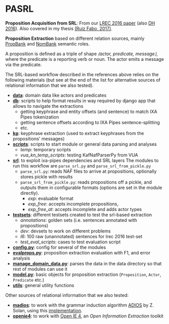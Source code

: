 PASRL
=====

**Proposition Acquisition from SRL**: From our [LREC 2016 paper](http://www.lrec-conf.org/proceedings/lrec2016/pdf/636_Paper.pdf) (also [DH 2016](http://dh2016.adho.org/abstracts/81)). Also covered in my thesis [(Ruiz Fabo, 2017)](https://sites.google.com/site/thesisrf/thesis_prf_final.pdf). 

**Proposition Extraction** based on different relation sources, mainly [PropBank](https://propbank.github.io/) and [NomBank](http://nlp.cs.nyu.edu/meyers/NomBank.html) semantic roles.

A proposition is defined as a triple of shape _⟨actor, predicate, message⟩_, where the predicate is a reporting verb or noun. The actor emits a message via the predicate.

The SRL-based workflow described in the references above relies on the following materials (but see at the end of the list for alternative sources of relational information that we also tested).

- **[data](./data)**: domain data like actors and predicates
- **[db](./db)**: scripts to help format results in way required by django app that allows to navigate the extractions
     - getting keyphrase and entity offsets (and sentence) to match IXA Pipes tokenization
     - getting sentence offsets according to IXA Pipes sentence-splitting
     - etc.
- **[kp](./kp)**: keyphrase extraction (used to extract keyphrases from the propositions' messages)
- **[scripts](./scripts)**: scripts to start module or general data parsing and analyses
     - _temp_: temporary scripts
     - _vua_kn_temp_scripts_: testing KafNafParserPy from VUA
- **[srl](./srl)**: to exploit ixa-pipes dependencies and SRL layers
  The modules to run this workflow are `parse_srl.py` and `parse_srl_from_pickle.py`
     - `parse_srl.py`: reads NAF files to arrive at propositions, optionally stores pickle with results
     - `parse_srl_from_pickle.py`: reads propositions off a pickle, and outputs them in configurable formats (options are set in the module directly).
         - _exp_: evaluable format
         - _exp_free_: accepts incomplete propositions,
         - _exp_free_at_: accepts incomplete and adds actor types
- **[testsets](./testsets)**: different testsets created to test the srl-based extraction
   - _annotations_: golden sets (i.e. sentences annotated with propositions)
   - _dev_: devsets to work on different problems
   - _l6_: 100 raw (unannotated) sentences for lrec 2016 test-set
   - _test_eval_scripts_: cases to test evaluation script
- **[config.py](./config.py)**: config for several of the modules
- **[evalprops.py](./evalprops.py)**: proposition extraction evaluation with F1, and error analysis
- **[manage_domain_data.py](./manage_domain_data.py)**: parses the data in the data directory so that rest of modules can use it
- **[model.py](./model.py)**: basic objects for proposition extraction (`Proposition`, `Actor`, `Predicate` etc.)
- **[utils](./utils.py)**: general utility functions


Other sources of relational information that we also tested:

- **[madios](./madios)**: to work with the grammar induction algorithm [ADIOS](http://www.pnas.org/content/102/33/11629.full.pdf) by Z. Solan, using this [implementation](https://github.com/shaobohou/madios).
- **[openie4](./openie4)**: to work with [Open IE 4](https://knowitall.github.io/openie/), an _Open Information Extraction_ toolkit
